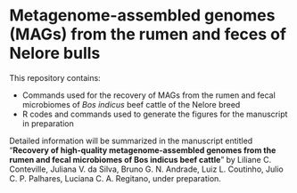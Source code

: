 # Metagenome-assembled genomes (MAGs) from the rumen and feces of Nelore bulls

This repository contains:
- Commands used for the recovery of MAGs from the rumen and fecal microbiomes of *Bos indicus* beef cattle of the Nelore breed
- R codes and commands used to generate the figures for the manuscript in preparation

Detailed information will be summarized in the manuscript entitled “**Recovery of high-quality metagenome-assembled genomes from the rumen and fecal microbiomes of Bos indicus beef cattle**” by Liliane C. Conteville, Juliana V. da Silva, Bruno G. N. Andrade, Luiz L. Coutinho, Julio C. P. Palhares, Luciana C. A. Regitano, under preparation.
